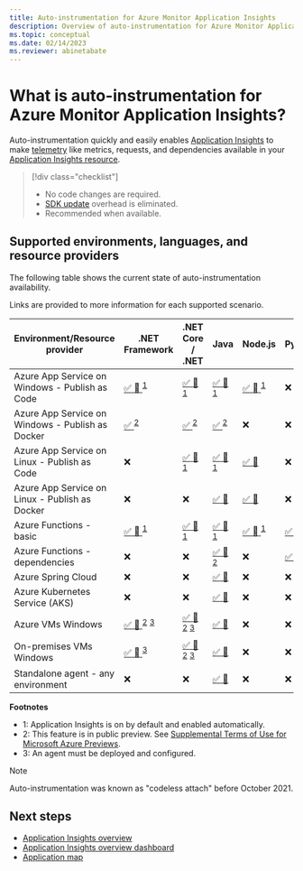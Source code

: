 ```yaml
---
title: Auto-instrumentation for Azure Monitor Application Insights
description: Overview of auto-instrumentation for Azure Monitor Application Insights codeless application performance management.
ms.topic: conceptual
ms.date: 02/14/2023
ms.reviewer: abinetabate
---
```


# What is auto-instrumentation for Azure Monitor Application Insights?

Auto-instrumentation quickly and easily enables [Application Insights](app-insights-overview.md) to make [telemetry](data-model.md) like metrics, requests, and dependencies available in your [Application Insights resource](create-workspace-resource.md).

> [!div class="checklist"]
> - No code changes are required.
> - [SDK update](sdk-support-guidance.md) overhead is eliminated.
> - Recommended when available.

## Supported environments, languages, and resource providers

The following table shows the current state of auto-instrumentation availability.

Links are provided to more information for each supported scenario.

|Environment/Resource provider                    | .NET Framework                                                                                                                                 | .NET Core / .NET                                                                                                                               | Java                                                                                                                                               | Node.js                                                                       | Python                                                                                           |
|-------------------------------------------------|------------------------------------------------------------------------------------------------------------------------------------------------|------------------------------------------------------------------------------------------------------------------------------------------------|----------------------------------------------------------------------------------------------------------------------------------------------------|-------------------------------------------------------------------------------|--------------------------------------------------------------------------------------------------|
|Azure App Service on Windows - Publish as Code   | [ :white_check_mark: :link: ](azure-web-apps-net.md) <sup>[1](#OnBD)</sup>                                                                     | [ :white_check_mark: :link: ](azure-web-apps-net-core.md) <sup>[1](#OnBD)</sup>                                                                | [ :white_check_mark: :link: ](azure-web-apps-java.md) <sup>[1](#OnBD)</sup>                                                                                             | [ :white_check_mark: :link: ](azure-web-apps-nodejs.md) <sup>[1](#OnBD)</sup> | :x:                                                                                              |
|Azure App Service on Windows - Publish as Docker | [ :white_check_mark: ](https://azure.github.io/AppService/2022/04/11/windows-containers-app-insights-preview.html) <sup>[2](#Preview)</sup>    | [ :white_check_mark: ](https://azure.github.io/AppService/2022/04/11/windows-containers-app-insights-preview.html) <sup>[2](#Preview)</sup>    | [ :white_check_mark: ](https://azure.github.io/AppService/2022/04/11/windows-containers-app-insights-preview.html) <sup>[2](#Preview)</sup>        | :x:                                                                           | :x:                                                                                              |
|Azure App Service on Linux - Publish as Code     | :x:                                                                                                                                            | [ :white_check_mark: :link: ](azure-web-apps-net-core.md?tabs=linux) <sup>[1](#OnBD)</sup>                                                  | [ :white_check_mark: :link: ](azure-web-apps-java.md) <sup>[1](#OnBD)</sup>                                                                                              | [ :white_check_mark: :link: ](azure-web-apps-nodejs.md?tabs=linux)            | :x:                                                                                              |
|Azure App Service on Linux - Publish as Docker   | :x:                                                                                                                                            | :x:                                                                                                                                            | [ :white_check_mark: :link: ](azure-web-apps-java.md)                                                                                                    | [ :white_check_mark: :link: ](azure-web-apps-nodejs.md?tabs=linux)            | :x:                                                                                              |
|Azure Functions - basic                          | [ :white_check_mark: :link: ](monitor-functions.md) <sup>[1](#OnBD)</sup>                                                                      | [ :white_check_mark: :link: ](monitor-functions.md) <sup>[1](#OnBD)</sup>                                                                      | [ :white_check_mark: :link: ](monitor-functions.md) <sup>[1](#OnBD)</sup>                                                                          | [ :white_check_mark: :link: ](monitor-functions.md) <sup>[1](#OnBD)</sup>     | [ :white_check_mark: :link: ](monitor-functions.md) <sup>[1](#OnBD)</sup>                        |
|Azure Functions - dependencies                   | :x:                                                                                                                                            | :x:                                                                                                                                            | [ :white_check_mark: :link: ](monitor-functions.md) <sup>[2](#Preview)</sup>                                                                       | :x:                                                                           | [ :white_check_mark: :link: ](monitor-functions.md#distributed-tracing-for-python-function-apps) |
|Azure Spring Cloud                               | :x:                                                                                                                                            | :x:                                                                                                                                            | [ :white_check_mark: :link: ](azure-web-apps-java.md)                                                                                              | :x:                                                                           | :x:                                                                                              |
|Azure Kubernetes Service (AKS)                   | :x:                                                                                                                                            | :x:                                                                                                                                            | [ :white_check_mark: :link: ](opentelemetry-enable.md?tabs=java)                                                                                            | :x:                                                                           | :x:                                                                                              |
|Azure VMs Windows                                | [ :white_check_mark: :link: ](azure-vm-vmss-apps.md) <sup>[2](#Preview)</sup> <sup>[3](#Agent)</sup>                                           | [ :white_check_mark: :link: ](azure-vm-vmss-apps.md) <sup>[2](#Preview)</sup> <sup>[3](#Agent)</sup>                                           | [ :white_check_mark: :link: ](opentelemetry-enable.md?tabs=java)                                                                                            | :x:                                                                           | :x:                                                                                              |
|On-premises VMs Windows                          | [ :white_check_mark: :link: ](status-monitor-v2-overview.md) <sup>[3](#Agent)</sup>                                                            | [ :white_check_mark: :link: ](status-monitor-v2-overview.md) <sup>[2](#Preview)</sup> <sup>[3](#Agent)</sup>                                   | [ :white_check_mark: :link: ](opentelemetry-enable.md?tabs=java)                                                                                            | :x:                                                                           | :x:                                                                                              |
|Standalone agent - any environment               | :x:                                                                                                                                            | :x:                                                                                                                                            | [ :white_check_mark: :link: ](opentelemetry-enable.md?tabs=java)                                                                                            | :x:                                                                           | :x:                                                                                              |

**Footnotes**
- <a name="OnBD">1</a>: Application Insights is on by default and enabled automatically.
- <a name="Preview">2</a>: This feature is in public preview. See [Supplemental Terms of Use for Microsoft Azure Previews](https://azure.microsoft.com/support/legal/preview-supplemental-terms/).
- <a name="Agent">3</a>: An agent must be deployed and configured.

> [!NOTE]
> Auto-instrumentation was known as "codeless attach" before October 2021.

## Next steps

* [Application Insights overview](app-insights-overview.md)
* [Application Insights overview dashboard](overview-dashboard.md)
* [Application map](app-map.md)
